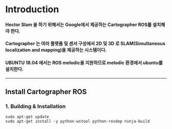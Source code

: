# Introduction
#### Hector Slam 을 하기 위해서는 Google에서 제공하는 Cartographer ROS를 설치해야 한다.
#### Cartographer 는 여러 플랫폼 및 센서 구성에서 2D 및 3D 로 SLAM(Simultaneous localization and mapping)을 제공하는 시스템이다.
#### UBUNTU 18.04 에서는 ROS melodic을 지원하므로 melodic 환경에서 ubuntu를 설치한다.
***

## Install Cartographer ROS
### 1. Building & Installation
```
sudo apt-get update
sudo apt-get install -y python-wstool python-rosdep ninja-build
```
